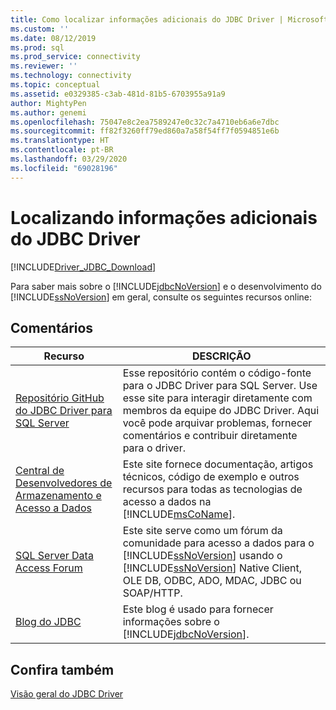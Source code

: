 ```yaml
---
title: Como localizar informações adicionais do JDBC Driver | Microsoft Docs
ms.custom: ''
ms.date: 08/12/2019
ms.prod: sql
ms.prod_service: connectivity
ms.reviewer: ''
ms.technology: connectivity
ms.topic: conceptual
ms.assetid: e0329385-c3ab-481d-81b5-6703955a91a9
author: MightyPen
ms.author: genemi
ms.openlocfilehash: 75047e8c2ea7589247e0c32c7a4710eb6a6e7dbc
ms.sourcegitcommit: ff82f3260ff79ed860a7a58f54ff7f0594851e6b
ms.translationtype: HT
ms.contentlocale: pt-BR
ms.lasthandoff: 03/29/2020
ms.locfileid: "69028196"
---
```

# <a name="finding-additional-jdbc-driver-information"></a>Localizando informações adicionais do JDBC Driver

[!INCLUDE[Driver_JDBC_Download](../../includes/driver_jdbc_download.md)]

  Para saber mais sobre o [!INCLUDE[jdbcNoVersion](../../includes/jdbcnoversion_md.md)] e o desenvolvimento do [!INCLUDE[ssNoVersion](../../includes/ssnoversion-md.md)] em geral, consulte os seguintes recursos online:  
  
## <a name="remarks"></a>Comentários  
  
|Recurso|DESCRIÇÃO|  
|--------------|-----------------|  
|[Repositório GitHub do JDBC Driver para SQL Server](https://github.com/microsoft/mssql-jdbc)|Esse repositório contém o código-fonte para o JDBC Driver para SQL Server. Use esse site para interagir diretamente com membros da equipe do JDBC Driver. Aqui você pode arquivar problemas, fornecer comentários e contribuir diretamente para o driver.|
|[Central de Desenvolvedores de Armazenamento e Acesso a Dados](https://go.microsoft.com/fwlink?linkid=4173)|Este site fornece documentação, artigos técnicos, código de exemplo e outros recursos para todas as tecnologias de acesso a dados na [!INCLUDE[msCoName](../../includes/msconame_md.md)].|  
|[SQL Server Data Access Forum](https://go.microsoft.com/fwlink/?LinkId=70651)|Este site serve como um fórum da comunidade para acesso a dados para o [!INCLUDE[ssNoVersion](../../includes/ssnoversion-md.md)] usando o [!INCLUDE[ssNoVersion](../../includes/ssnoversion-md.md)] Native Client, OLE DB, ODBC, ADO, MDAC, JDBC ou SOAP/HTTP.|  
|[Blog do JDBC](https://go.microsoft.com/fwlink/?LinkId=124746)|Este blog é usado para fornecer informações sobre o [!INCLUDE[jdbcNoVersion](../../includes/jdbcnoversion_md.md)].|  
  
## <a name="see-also"></a>Confira também  

 [Visão geral do JDBC Driver](../../connect/jdbc/overview-of-the-jdbc-driver.md)  
